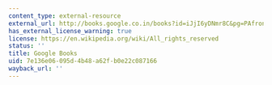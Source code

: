 ```yaml
---
content_type: external-resource
external_url: http://books.google.co.in/books?id=iJjI6yDNmr8C&pg=PAfrontcover&redir_esc=y#v=onepage&q&f=false
has_external_license_warning: true
license: https://en.wikipedia.org/wiki/All_rights_reserved
status: ''
title: Google Books
uid: 7e136e06-095d-4b48-a62f-b0e22c087166
wayback_url: ''
---
```

